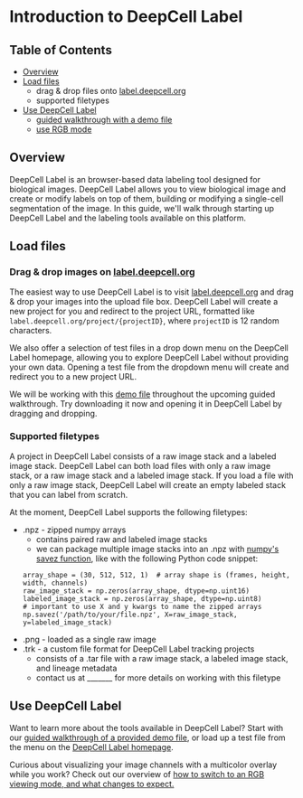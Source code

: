 # Introduction to DeepCell Label

## Table of Contents

* [Overview](#overview)
* [Load files](#load-files)
    * drag & drop files onto [label.deepcell.org](https://label.deepcell.org/)
    * supported filetypes
* [Use DeepCell Label](#use-deepcell-label)
    * [guided walkthrough with a demo file](DeepCell_Label_interactive_demo.md)
    * [use RGB mode](DeepCell_Label_RGB.md)

## Overview

DeepCell Label is an browser-based data labeling tool designed for biological images. DeepCell Label allows you to view biological image and create or modify labels on top of them, building or modifying a single-cell segmentation of the image. In this guide, we'll walk through starting up DeepCell Label and the labeling tools available on this platform.

## Load files

### Drag & drop images on [label.deepcell.org](https://label.deepcell.org/)

The easiest way to use DeepCell Label is to visit [label.deepcell.org](https://label.deepcell.org/) and drag & drop your images into the upload file box. DeepCell Label will create a new project for you and redirect to the project URL, formatted like `label.deepcell.org/project/{projectID}`, where `projectID` is 12 random characters.

We also offer a selection of test files in a drop down menu on the DeepCell Label homepage, allowing you to explore DeepCell Label without providing your own data. Opening a test file from the dropdown menu will create and redirect you to a new project URL.

We will be working with this [demo file](https://caliban-input.s3.us-east-2.amazonaws.com/janelia_demo/HeLa-S3_janelia_demo_version.npz) throughout the upcoming guided walkthrough. Try downloading it now and opening it in DeepCell Label by dragging and dropping.

### Supported filetypes

A project in DeepCell Label consists of a raw image stack and a labeled image stack. DeepCell Label can both load files with only a raw image stack, or a raw image stack and a labeled image stack. If you load a file with only a raw image stack, DeepCell Label will create an empty labeled stack that you can label from scratch.

At the moment, DeepCell Label supports the following filetypes:

* .npz - zipped numpy arrays
    * contains paired raw and labeled image stacks
    * we can package multiple image stacks into an .npz with [numpy's savez function](https://numpy.org/doc/stable/reference/generated/numpy.savez.html), like with the following Python code snippet:
    ```
    array_shape = (30, 512, 512, 1)  # array shape is (frames, height, width, channels)
    raw_image_stack = np.zeros(array_shape, dtype=np.uint16)
    labeled_image_stack = np.zeros(array_shape, dtype=np.uint8)
    # important to use X and y kwargs to name the zipped arrays
    np.savez('/path/to/your/file.npz', X=raw_image_stack, y=labeled_image_stack)
    ```
* .png - loaded as a single raw image
* .trk - a custom file format for DeepCell Label tracking projects
    * consists of a .tar file with a raw image stack, a labeled image stack, and lineage metadata
    * contact us at _______ for more details on working with this filetype

## Use DeepCell Label

Want to learn more about the tools available in DeepCell Label? Start with our [guided walkthrough of a provided demo file](DeepCell_Label_interactive_demo.md), or load up a test file from the menu on the [DeepCell Label homepage](https://label.deepcell.org/).

Curious about visualizing your image channels with a multicolor overlay while you work? Check out our overview of [how to switch to an RGB viewing mode, and what changes to expect.](DeepCell_Label_RGB.md)
